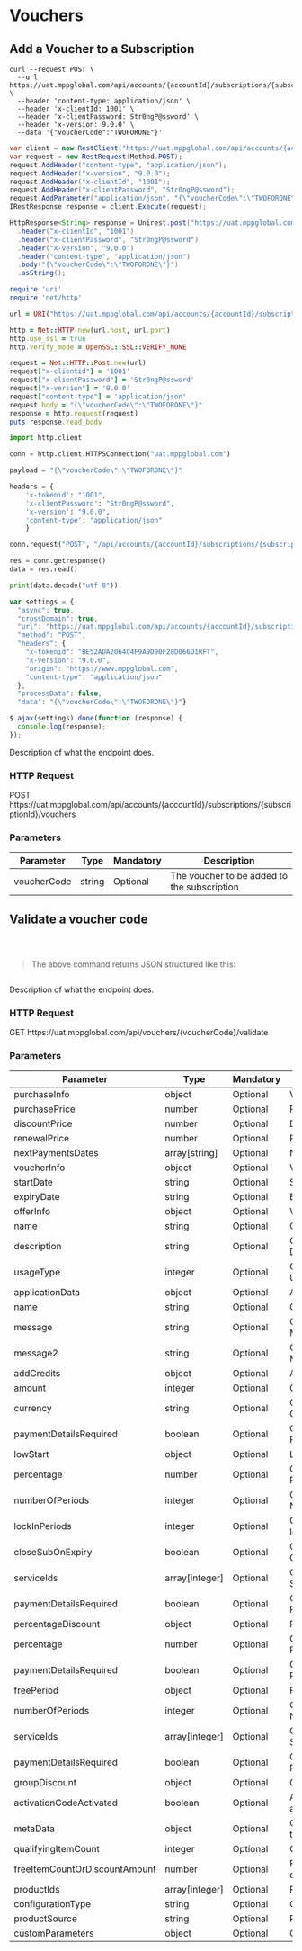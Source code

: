 # Vouchers

## Add a Voucher to a Subscription

```shell
curl --request POST \
  --url https://uat.mppglobal.com/api/accounts/{accountId}/subscriptions/{subscriptionId}/vouchers \
  --header 'content-type: application/json' \
  --header 'x-clientId: 1001' \
  --header 'x-clientPassword: Str0ngP@ssword' \
  --header 'x-version: 9.0.0' \
  --data '{"voucherCode":"TWOFORONE"}'
```

```csharp
var client = new RestClient("https://uat.mppglobal.com/api/accounts/{accountId}/subscriptions/{subscriptionId}/vouchers");
var request = new RestRequest(Method.POST);
request.AddHeader("content-type", "application/json");
request.AddHeader("x-version", "9.0.0");
request.AddHeader("x-clientId", "1001");
request.AddHeader("x-clientPassword", "Str0ngP@ssword");
request.AddParameter("application/json", "{\"voucherCode\":\"TWOFORONE\"}", ParameterType.RequestBody);
IRestResponse response = client.Execute(request);
```

```java
HttpResponse<String> response = Unirest.post("https://uat.mppglobal.com/api/accounts/{accountId}/subscriptions/{subscriptionId}/vouchers")
  .header("x-clientId", "1001")
  .header("x-clientPassword", "Str0ngP@ssword")
  .header("x-version", "9.0.0")
  .header("content-type", "application/json")
  .body("{\"voucherCode\":\"TWOFORONE\"}")
  .asString();
```

```ruby
require 'uri'
require 'net/http'

url = URI("https://uat.mppglobal.com/api/accounts/{accountId}/subscriptions/{subscriptionId}/vouchers")

http = Net::HTTP.new(url.host, url.port)
http.use_ssl = true
http.verify_mode = OpenSSL::SSL::VERIFY_NONE

request = Net::HTTP::Post.new(url)
request["x-clientid"] = '1001'
request["x-clientPassword"] = 'Str0ngP@ssword'
request["x-version"] = '9.0.0'
request["content-type"] = 'application/json'
request.body = "{\"voucherCode\":\"TWOFORONE\"}"
response = http.request(request)
puts response.read_body
```

```python
import http.client

conn = http.client.HTTPSConnection("uat.mppglobal.com")

payload = "{\"voucherCode\":\"TWOFORONE\"}"

headers = {
    'x-tokenid': "1001",
    'x-clientPassword': "Str0ngP@ssword",
    'x-version': "9.0.0",
    'content-type': "application/json"
    }

conn.request("POST", "/api/accounts/{accountId}/subscriptions/{subscriptionId}/vouchers", payload, headers)

res = conn.getresponse()
data = res.read()

print(data.decode("utf-8"))
```

```javascript
var settings = {
  "async": true,
  "crossDomain": true,
  "url": "https://uat.mppglobal.com/api/accounts/{accountId}/subscriptions/{subscriptionId}/vouchers",
  "method": "POST",
  "headers": {
    "x-tokenid": "BE52ADA2064C4F9A9D90F28D066D1RFT",
    "x-version": "9.0.0",
    "origin": "https://www.mppglobal.com",
    "content-type": "application/json"
  },
  "processData": false,
  "data": "{\"voucherCode\":\"TWOFORONE\"}"}

$.ajax(settings).done(function (response) {
  console.log(response);
});
```


Description of what the endpoint does.

### HTTP Request

<div class="endpoint-cont">
<span class="endpoint-verb endpoint-verb-post">POST</span>
<span class="endpoint-path">https://uat.mppglobal.com/api/accounts/{accountId}/subscriptions/{subscriptionId}/vouchers</span>
</div>

### Parameters

Parameter | Type | Mandatory | Description | 
--------- | ------- | ------- | ----------- |
voucherCode | string | Optional | The voucher to be added to the subscription







## Validate a voucher code

```shell

```

```csharp

```

```java

```

> The above command returns JSON structured like this:

```json

```

Description of what the endpoint does.

### HTTP Request

<div class="endpoint-cont">
<span class="endpoint-verb endpoint-verb-get">GET</span>
<span class="endpoint-path">https://uat.mppglobal.com/api/vouchers/{voucherCode}/validate</span>
</div>

### Parameters

Parameter | Type | Mandatory | Description | 
--------- | ------- | ------- | ----------- |
purchaseInfo | object | Optional | Voucher purchase info
purchasePrice | number | Optional | Purchase price
discountPrice | number | Optional | Discount price
renewalPrice | number | Optional | Renewal price
nextPaymentsDates | array[string] | Optional | Next payments dates
voucherInfo | object | Optional | Voucher info
startDate | string | Optional | Start date
expiryDate | string | Optional | Expiry date
offerInfo | object | Optional | Voucher offer info
name | string | Optional | Gets or sets the Name
description | string | Optional | Gets or sets the Description
usageType | integer | Optional | Gets or sets the UsageType
applicationData | object | Optional | Application data
name | string | Optional | Gets or sets the Name
message | string | Optional | Gets or sets the Message
message2 | string | Optional | Gets or sets the Message2
addCredits | object | Optional | Add credits
amount | integer | Optional | Gets or sets the Amount
currency | string | Optional | Gets or sets the Currency
paymentDetailsRequired | boolean | Optional | Gets or sets the PaymentDetailsRequired
lowStart | object | Optional | Low start
percentage | number | Optional | Gets or sets the Percentage
numberOfPeriods | integer | Optional | Gets or sets the NumberOfPeriods
lockInPeriods | integer | Optional | Gets or sets the lockInPeriods
closeSubOnExpiry | boolean | Optional | Gets or sets the CloseSubOnExpiry
serviceIds | array[integer] | Optional | Gets or sets the ServiceIds
paymentDetailsRequired | boolean | Optional | Gets or sets the PaymentDetailsRequired
percentageDiscount | object | Optional | Percentage discount
percentage | number | Optional | Gets or sets the Percentage
paymentDetailsRequired | boolean | Optional | Gets or sets the PaymentDetailsRequired
freePeriod | object | Optional | Free period
numberOfPeriods | integer | Optional | Gets or sets the NumberOfPeriods
serviceIds | array[integer] | Optional | Gets or sets the ServiceIds
paymentDetailsRequired | boolean | Optional | Gets or sets the PaymentDetailsRequired
groupDiscount | object | Optional | Group discount
activationCodeActivated | boolean | Optional | Activation code activated
metaData | object | Optional | Group discount offer type
qualifyingItemCount | integer | Optional | Qualifying item count
freeItemCountOrDiscountAmount | number | Optional | Free item count or discount amount
productIds | array[integer] | Optional | Product ids
configurationType | string | Optional | Configuration type
productSource | string | Optional | Product source
customParameters | object | Optional | Custom parameters
